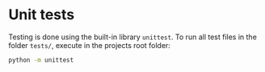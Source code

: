 # Unit tests
Testing is done using the built-in library `unittest`. To run all test files in the folder `tests/`, execute in the projects root folder:
```sh
python -m unittest
```